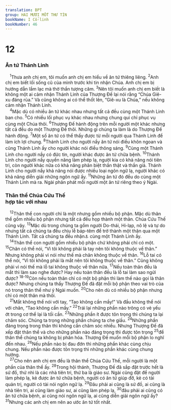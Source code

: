 ```yaml
---
translation: BPT
group: HAI MƯƠI MỐT THƯ TÍN
bookName: I Cổ-linh 
bookNumber: 46
---
```


<div class="title"><h1>12</h1><h3>Ân tứ Thánh Linh</h3></div>
<span class="verse 1co_12_1"> <sup>1</sup>Thưa anh chị em, tôi muốn anh chị em hiểu về ân tứ thiêng liêng.</span>
<span class="verse 1co_12_2"><sup>2</sup>Anh chị em biết lối sống cũ của mình trước khi tin nhận Chúa. Anh chị em bị hướng dẫn lầm lạc mà thờ thần tượng câm.</span>
<span class="verse 1co_12_3"><sup>3</sup>Nên tôi muốn anh chị em biết là không một ai cảm nhận Thánh Linh của Thượng Đế lại nói rằng “Chúa Giê-xu đáng rủa.” Và cũng không ai có thể thốt lên, “Giê-xu là Chúa,” nếu không cảm nhận Thánh Linh.<br/></span>
<span class="verse 1co_12_4"> <sup>4</sup>Mặc dù có nhiều ân tứ khác nhau nhưng tất cả đều cùng một Thánh Linh ban cho.</span>
<span class="verse 1co_12_5"><sup>5</sup>Có nhiều lối phục vụ khác nhau nhưng chung qui chỉ phục vụ cùng một Chúa thôi.</span>
<span class="verse 1co_12_6"><sup>6</sup>Thượng Đế hành động trên mỗi người một khác nhưng tất cả đều do một Thượng Đế thôi. Những gì chúng ta làm là do Thượng Đế hành động.</span>
<span class="verse 1co_12_7"><sup>7</sup>Một số ân tứ có thể thấy được từ mỗi người qua Thánh Linh để làm ích lợi chung.</span>
<span class="verse 1co_12_8"><sup>8</sup>Thánh Linh cho người nầy ân tứ nói điều khôn ngoan và cũng Thánh Linh ấy cho người khác nói điều thông sáng.</span>
<span class="verse 1co_12_9"><sup>9</sup>Cùng một Thánh Linh cho người nầy có đức tin, người khác được ân tứ chữa bệnh.</span>
<span class="verse 1co_12_10"><sup>10</sup>Thánh Linh cho người nầy quyền năng làm phép lạ, người kia có khả năng nói tiên tri, còn người khác nữa có khả năng phân biệt thần thật và thần giả. Thánh Linh cho người nầy khả năng nói được nhiều loại ngôn ngữ lạ, người khác có khả năng diễn giải những ngôn ngữ ấy.</span>
<span class="verse 1co_12_11"><sup>11</sup>Những ân tứ đó đều do cùng một Thánh Linh mà ra. Ngài phân phát mỗi người một ân tứ riêng theo ý Ngài.<br/></span>
<div class="title"><h3>Thân thể Chúa Cứu Thế<br/>hợp tác với nhau</h3></div>
<span class="verse 1co_12_12"> <sup>12</sup>Thân thể con người chỉ là một nhưng gồm nhiều bộ phận. Mặc dù thân thể gồm nhiều bộ phận nhưng tất cả đều họp thành một thân. Chúa Cứu Thế cũng vậy.</span>
<span class="verse 1co_12_13"><sup>13</sup>Mặc dù trong chúng ta gồm người Do-thái, Hi-lạp, nô lệ và tự do nhưng tất cả chúng ta đều chịu lễ báp-têm để trở thành một thân qua một Thánh Linh. Tất cả chúng ta đều nhận<a data-toggle="tooltip" data-placement="bottom" title="Nguyên văn, “uống.”">⚓</a> cùng một Thánh Linh ấy.<br/></span>
<span class="verse 1co_12_14"> <sup>14</sup>Thân thể con người gồm nhiều bộ phận chứ không phải chỉ có một.</span>
<span class="verse 1co_12_15"><sup>15</sup>Chân có thể nói, “Vì tôi không phải là tay nên tôi không thuộc về thân.” Nhưng không phải vì nói như thế mà chân không thuộc về thân.</span>
<span class="verse 1co_12_16"><sup>16</sup>Lỗ tai có thể nói, “Vì tôi không phải là mắt nên tôi không thuộc về thân.” Cũng không phải vì nói thế mà lỗ tai không thuộc về thân nữa.</span>
<span class="verse 1co_12_17"><sup>17</sup>Nếu toàn thân đều là mắt thì làm sao nghe được? Hay nếu toàn thân đều là lỗ tai làm sao ngửi được?</span>
<span class="verse 1co_12_18 1co_12_19"><sup>18-19</sup>Còn nếu toàn thân chỉ có một bộ phận thì làm thế nào gọi là thân được? Nhưng chúng ta thấy Thượng Đế đã đặt mỗi bộ phận theo vai trò của nó trong thân thể như ý Ngài muốn.</span>
<span class="verse 1co_12_20"><sup>20</sup>Cho nên dù có nhiều bộ phận nhưng chỉ có một thân mà thôi.<br/></span>
<span class="verse 1co_12_21"> <sup>21</sup>Mắt không thể nói với tay, “Tao không cần mầy!” Và đầu không thể nói với chân, “Tao không cần mầy.”</span>
<span class="verse 1co_12_22"><sup>22</sup>Trái lại những phần nào trông có vẻ yếu ớt trong cơ thể lại là tối cần.</span>
<span class="verse 1co_12_23"><sup>23</sup>Những phần ít được tôn trọng thì chúng ta lại chăm sóc. Chúng ta trọng những phần chúng ta che giấu.</span>
<span class="verse 1co_12_24"><sup>24</sup>Những phần đáng trọng trong thân thì không cần chăm sóc nhiều. Nhưng Thượng Đế đã xếp đặt thân thể và cho những phần nào đáng trọng thì được tôn trọng</span>
<span class="verse 1co_12_25"><sup>25</sup>để thân thể chúng ta không bị phân hóa. Thượng Đế muốn mỗi bộ phận lo nghĩ đến nhau.</span>
<span class="verse 1co_12_26"><sup>26</sup>Nếu phần nào bị đau đớn thì những phần khác cùng chịu chung. Nếu phần nào được tôn trọng thì những phần khác cùng chung hưởng.<br/></span>
<span class="verse 1co_12_27"> <sup>27</sup>Cho nên anh chị em đều là thân thể Chúa Cứu Thế, mỗi người là một phần của thân thể ấy.</span>
<span class="verse 1co_12_28"><sup>28</sup>Trong hội thánh, Thượng Đế đã sắp đặt trước hết là sứ đồ, thứ nhì là các nhà tiên tri, thứ ba là giáo sư. Ngài cũng đặt để người làm phép lạ, kẻ được ân tứ chữa bệnh, người có ân tứ giúp đỡ, kẻ có tài quản trị, người có tài nói ngôn ngữ lạ.</span>
<span class="verse 1co_12_29"><sup>29</sup>Đâu phải ai cũng là sứ đồ, ai cũng là nhà tiên tri, ai cũng làm giáo sư, ai cũng làm phép lạ,</span>
<span class="verse 1co_12_30"><sup>30</sup>đâu phải ai cũng có ân tứ chữa bệnh, ai cũng nói ngôn ngữ lạ, ai cũng diễn giải ngôn ngữ ấy?</span>
<span class="verse 1co_12_31"><sup>31</sup>Nhưng các anh chị em nên ao ước ân tứ tốt nhất.<br/></span>
